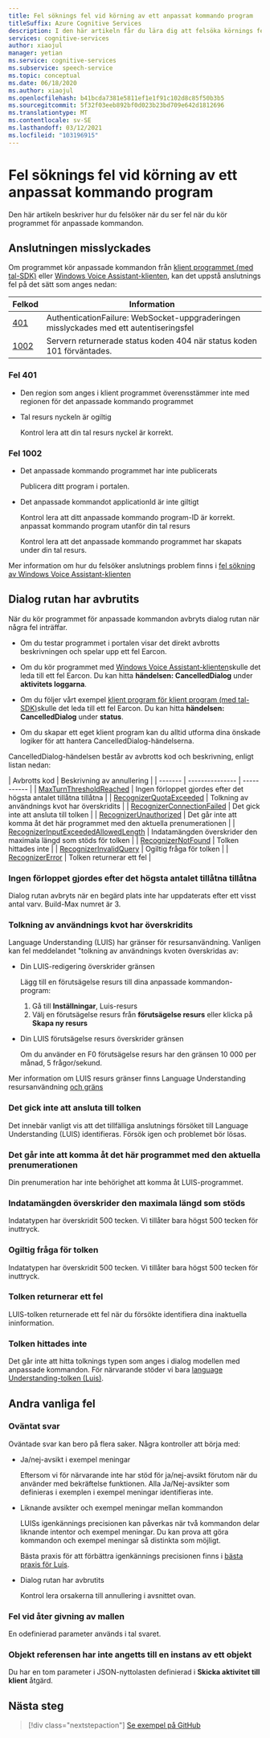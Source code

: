 ```yaml
---
title: Fel söknings fel vid körning av ett anpassat kommando program
titleSuffix: Azure Cognitive Services
description: I den här artikeln får du lära dig att felsöka körnings fel i ett program för anpassade kommandon.
services: cognitive-services
author: xiaojul
manager: yetian
ms.service: cognitive-services
ms.subservice: speech-service
ms.topic: conceptual
ms.date: 06/18/2020
ms.author: xiaojul
ms.openlocfilehash: b41bcda7381e5811ef1e1f91c102d8c85f50b3b5
ms.sourcegitcommit: 5f32f03eeb892bf0d023b23bd709e642d1812696
ms.translationtype: MT
ms.contentlocale: sv-SE
ms.lasthandoff: 03/12/2021
ms.locfileid: "103196915"
---
```

# <a name="debug-errors-when-running-a-custom-commands-application"></a>Fel söknings fel vid körning av ett anpassat kommando program

Den här artikeln beskriver hur du felsöker när du ser fel när du kör programmet för anpassade kommandon. 

## <a name="connection-failed"></a>Anslutningen misslyckades

Om programmet kör anpassade kommandon från [klient programmet (med tal-SDK)](./how-to-custom-commands-setup-speech-sdk.md) eller [Windows Voice Assistant-klienten](./how-to-custom-commands-developer-flow-test.md), kan det uppstå anslutnings fel på det sätt som anges nedan:

| Felkod | Information |
| ------- | -------- |
| [401](#error-401) | AuthenticationFailure: WebSocket-uppgraderingen misslyckades med ett autentiseringsfel |
| [1002](#error-1002) | Servern returnerade status koden 404 när status koden 101 förväntades. |

### <a name="error-401"></a>Fel 401
- Den region som anges i klient programmet överensstämmer inte med regionen för det anpassade kommando programmet

- Tal resurs nyckeln är ogiltig
    
    Kontrol lera att din tal resurs nyckel är korrekt.

### <a name="error-1002"></a>Fel 1002 
- Det anpassade kommando programmet har inte publicerats
    
    Publicera ditt program i portalen.

- Det anpassade kommandot applicationId är inte giltigt

    Kontrol lera att ditt anpassade kommando program-ID är korrekt.
 anpassat kommando program utanför din tal resurs

    Kontrol lera att det anpassade kommando programmet har skapats under din tal resurs.

Mer information om hur du felsöker anslutnings problem finns i [fel sökning av Windows Voice Assistant-klienten](https://github.com/Azure-Samples/Cognitive-Services-Voice-Assistant/tree/master/clients/csharp-wpf#troubleshooting)


## <a name="dialog-is-canceled"></a>Dialog rutan har avbrutits

När du kör programmet för anpassade kommandon avbryts dialog rutan när några fel inträffar.

- Om du testar programmet i portalen visar det direkt avbrotts beskrivningen och spelar upp ett fel Earcon. 

- Om du kör programmet med [Windows Voice Assistant-klienten](./how-to-custom-commands-developer-flow-test.md)skulle det leda till ett fel Earcon. Du kan hitta **händelsen: CancelledDialog** under **aktivitets loggarna**.

- Om du följer vårt exempel [klient program för klient program (med tal-SDK)](./how-to-custom-commands-setup-speech-sdk.md)skulle det leda till ett fel Earcon. Du kan hitta **händelsen: CancelledDialog** under **status**.

- Om du skapar ett eget klient program kan du alltid utforma dina önskade logiker för att hantera CancelledDialog-händelserna.

CancelledDialog-händelsen består av avbrotts kod och beskrivning, enligt listan nedan:

| Avbrotts kod | Beskrivning av annullering |
| ------- | --------------- | ----------- |
| [MaxTurnThresholdReached](#no-progress-was-made-after-the-max-number-of-turns-allowed) | Ingen förloppet gjordes efter det högsta antalet tillåtna tillåtna |
| [RecognizerQuotaExceeded](#recognizer-usage-quota-exceeded) | Tolkning av användnings kvot har överskridits |
| [RecognizerConnectionFailed](#connection-to-the-recognizer-failed) | Det gick inte att ansluta till tolken |
| [RecognizerUnauthorized](#this-application-cannot-be-accessed-with-the-current-subscription) | Det går inte att komma åt det här programmet med den aktuella prenumerationen |
| [RecognizerInputExceededAllowedLength](#input-exceeds-the-maximum-supported-length) | Indatamängden överskrider den maximala längd som stöds för tolken |
| [RecognizerNotFound](#recognizer-not-found) | Tolken hittades inte |
| [RecognizerInvalidQuery](#invalid-query-for-the-recognizer) | Ogiltig fråga för tolken |
| [RecognizerError](#recognizer-return-an-error) | Tolken returnerar ett fel |

### <a name="no-progress-was-made-after-the-max-number-of-turns-allowed"></a>Ingen förloppet gjordes efter det högsta antalet tillåtna tillåtna
Dialog rutan avbryts när en begärd plats inte har uppdaterats efter ett visst antal varv. Build-Max numret är 3.

### <a name="recognizer-usage-quota-exceeded"></a>Tolkning av användnings kvot har överskridits
Language Understanding (LUIS) har gränser för resursanvändning. Vanligen kan fel meddelandet "tolkning av användnings kvoten överskridas av: 
- Din LUIS-redigering överskrider gränsen

    Lägg till en förutsägelse resurs till dina anpassade kommandon-program: 
    1. Gå till **Inställningar**, Luis-resurs
    1. Välj en förutsägelse resurs från **förutsägelse resurs** eller klicka på **Skapa ny resurs** 

- Din LUIS förutsägelse resurs överskrider gränsen

    Om du använder en F0 förutsägelse resurs har den gränsen 10 000 per månad, 5 frågor/sekund.

Mer information om LUIS resurs gränser finns Language Understanding resursanvändning [och gräns](../luis/luis-limits.md#resource-usage-and-limits)

### <a name="connection-to-the-recognizer-failed"></a>Det gick inte att ansluta till tolken
Det innebär vanligt vis att det tillfälliga anslutnings försöket till Language Understanding (LUIS) identifieras. Försök igen och problemet bör lösas.

### <a name="this-application-cannot-be-accessed-with-the-current-subscription"></a>Det går inte att komma åt det här programmet med den aktuella prenumerationen
Din prenumeration har inte behörighet att komma åt LUIS-programmet. 

### <a name="input-exceeds-the-maximum-supported-length"></a>Indatamängden överskrider den maximala längd som stöds
Indatatypen har överskridit 500 tecken. Vi tillåter bara högst 500 tecken för inuttryck.

### <a name="invalid-query-for-the-recognizer"></a>Ogiltig fråga för tolken
Indatatypen har överskridit 500 tecken. Vi tillåter bara högst 500 tecken för inuttryck.

### <a name="recognizer-return-an-error"></a>Tolken returnerar ett fel
LUIS-tolken returnerade ett fel när du försökte identifiera dina inaktuella ininformation.

### <a name="recognizer-not-found"></a>Tolken hittades inte
Det går inte att hitta tolknings typen som anges i dialog modellen med anpassade kommandon. För närvarande stöder vi bara [language Understanding-tolken (Luis)](https://www.luis.ai/).

## <a name="other-common-errors"></a>Andra vanliga fel
### <a name="unexpected-response"></a>Oväntat svar
Oväntade svar kan bero på flera saker. Några kontroller att börja med:
- Ja/nej-avsikt i exempel meningar

    Eftersom vi för närvarande inte har stöd för ja/nej-avsikt förutom när du använder med bekräftelse funktionen. Alla Ja/Nej-avsikter som definieras i exemplen i exempel meningar identifieras inte.

- Liknande avsikter och exempel meningar mellan kommandon

    LUISs igenkännings precisionen kan påverkas när två kommandon delar liknande intentor och exempel meningar. Du kan prova att göra kommandon och exempel meningar så distinkta som möjligt.

    Bästa praxis för att förbättra igenkännings precisionen finns i [bästa praxis för Luis](../luis/luis-concept-best-practices.md).

- Dialog rutan har avbrutits
    
    Kontrol lera orsakerna till annullering i avsnittet ovan.

### <a name="error-while-rendering-the-template"></a>Fel vid åter givning av mallen
En odefinierad parameter används i tal svaret. 

### <a name="object-reference-not-set-to-an-instance-of-an-object"></a>Objekt referensen har inte angetts till en instans av ett objekt
Du har en tom parameter i JSON-nyttolasten definierad i **Skicka aktivitet till klient** åtgärd.

## <a name="next-steps"></a>Nästa steg

> [!div class="nextstepaction"]
> [Se exempel på GitHub](https://aka.ms/speech/cc-samples)
